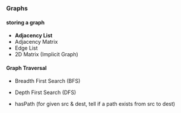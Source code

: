 ### Graphs

#### storing a graph
- **Adjacency List**
- Adjacency Matrix
- Edge List
- 2D Matrix (Implicit Graph)

#### Graph Traversal
- Breadth First Search (BFS)
- Depth First Search (DFS)

- hasPath (for given  src & dest, tell if a path exists from src to dest)
